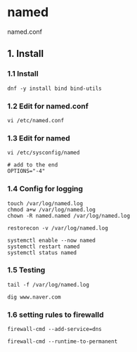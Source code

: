 # named
named.conf

## 1. Install

### 1.1 Install

    dnf -y install bind bind-utils
            
### 1.2 Edit for named.conf

    vi /etc/named.conf
    
### 1.3 Edit for named

    vi /etc/sysconfig/named
    
    # add to the end
    OPTIONS="-4"

### 1.4 Config for logging
    
    touch /var/log/named.log
    chmod a+w /var/log/named.log
    chown -R named.named /var/log/named.log
    
    restorecon -v /var/log/named.log
    
    systemctl enable --now named
    systemctl restart named
    systemctl status named

### 1.5 Testing

    tail -f /var/log/named.log
    
    dig www.naver.com
    
### 1.6 setting rules to firewalld

    firewall-cmd --add-service=dns
    
    firewall-cmd --runtime-to-permanent
